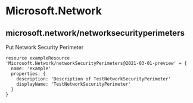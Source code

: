 # Microsoft.Network

## microsoft.network/networksecurityperimeters

Put Network Security Perimeter
```bicep
resource exampleResource 'Microsoft.Network/networkSecurityPerimeters@2021-03-01-preview' = {
  name: 'example'
  properties: {
    description: 'Description of TestNetworkSecurityPerimeter'
    displayName: 'TestNetworkSecurityPerimeter'
  }
}
```
